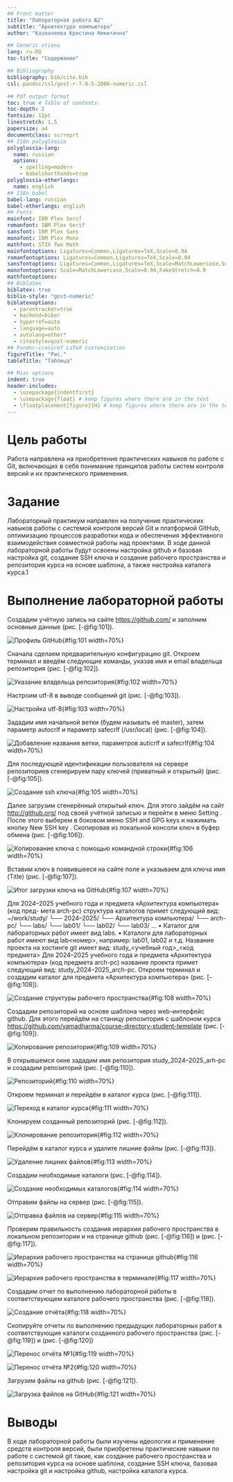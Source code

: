 ```yaml
---
## Front matter
title: "Лабораторная работа №2"
subtitle: "Архитектура компьютера"
author: "Казначеева Кристина Никитична"

## Generic otions
lang: ru-RU
toc-title: "Содержание"

## Bibliography
bibliography: bib/cite.bib
csl: pandoc/csl/gost-r-7-0-5-2008-numeric.csl

## Pdf output format
toc: true # Table of contents
toc-depth: 2
fontsize: 12pt
linestretch: 1.5
papersize: a4
documentclass: scrreprt
## I18n polyglossia
polyglossia-lang:
  name: russian
  options:
	- spelling=modern
	- babelshorthands=true
polyglossia-otherlangs:
  name: english
## I18n babel
babel-lang: russian
babel-otherlangs: english
## Fonts
mainfont: IBM Plex Serif
romanfont: IBM Plex Serif
sansfont: IBM Plex Sans
monofont: IBM Plex Mono
mathfont: STIX Two Math
mainfontoptions: Ligatures=Common,Ligatures=TeX,Scale=0.94
romanfontoptions: Ligatures=Common,Ligatures=TeX,Scale=0.94
sansfontoptions: Ligatures=Common,Ligatures=TeX,Scale=MatchLowercase,Scale=0.94
monofontoptions: Scale=MatchLowercase,Scale=0.94,FakeStretch=0.9
mathfontoptions:
## Biblatex
biblatex: true
biblio-style: "gost-numeric"
biblatexoptions:
  - parentracker=true
  - backend=biber
  - hyperref=auto
  - language=auto
  - autolang=other*
  - citestyle=gost-numeric
## Pandoc-crossref LaTeX customization
figureTitle: "Рис."
tableTitle: "Таблица"

## Misc options
indent: true
header-includes:
  - \usepackage{indentfirst}
  - \usepackage{float} # keep figures where there are in the text
  - \floatplacement{figure}{H} # keep figures where there are in the text
---
```


# Цель работы

Работа направлена на приобретение практических навыков по работе с Git,
включающих в себя понимание принципов работы систем контроля версий и их
практического применения.
# Задание

Лабораторный практикум направлен на получение практических навыков работы с
системой контроля версий Git и платформой GitHub, оптимизацию процессов
разработки кода и обеспечения эффективного взаимодействия совместной работы над
проектами.
В ходе данной лабораторной работы будут освоены настройка github и базовая
настройка git, создание SSH ключа и создание рабочего пространства и репозитория
курса на основе шаблона, а также настройка каталога курса.1

# Выполнение лабораторной работы

Создадим учётную запись на сайте https://github.com/ и заполним основные
данные (рис. [-@fig:101]).

![Профиль GitHub](image/101.png){#fig:101 width=70%}

Сначала сделаем предварительную конфигурацию git. Откроем терминал и введём
следующие команды, указав имя и email владельца репозитория (рис. [-@fig:102]).

![Указание владельца репозитория](image/102.png){#fig:102 width=70%}

Настроим utf-8 в выводе сообщений git (рис. [-@fig:103]).

![Настройка utf-8](image/103.png){#fig:103 width=70%}

Зададим имя начальной ветки (будем называть её master), затем параметр autocrlf и
параметр safecrlf (/usr/local) (рис. [-@fig:104]).

![Добавление названия ветки, параметров auticrlf и safecrlf](image/104.png){#fig:104 width=70%}

Для последующей идентификации пользователя на сервере репозиториев
сгенерируем пару ключей (приватный и открытый) (рис. [-@fig:105]).

![Создание ssh ключа](image/105.png){#fig:105 width=70%}

Далее загрузим сгенерённый открытый ключ. Для этого зайдём на сайт
http://github.org/ под своей учётной записью и перейти в меню Setting . После этого
выберем в боковом меню SSH and GPG keys и нажимать кнопку New SSH key .
Скопировав из локальной консоли ключ в буфер обмена (рис. [-@fig:106]).

![Копирование ключа с помощью командной строки](image/106.png){#fig:106 width=70%}

Вставим ключ в появившееся на сайте поле и указываем для ключа имя (Title) (рис. [-@fig:107]).

![Итог загрузки ключа на GitHub](image/107.png){#fig:107 width=70%}

Для 2024–2025 учебного года и предмета «Архитектура компьютера» (код пред-
мета arch-pc) структура каталогов примет следующий вид:
~/work/study/
└── 2024–2025/
└── Архитектура компьютера/
└── arch-pc/
└── labs/
└── lab01/
└── lab02/
└── lab03/
...
• Каталог для лабораторных работ имеет вид labs.
• Каталоги для лабораторных работ имеют вид lab<номер>, например: lab01, lab02 и
т.д.
Название проекта на хостинге git имеет вид: study_<учебный год>_<код предмета>
Для 2024–2025 учебного года и предмета «Архитектура компьютера» (код предмета
arch-pc) название проекта примет следующий вид: study_2024–2025_arch-pc.
Откроем терминал и создадим каталог для предмета «Архитектура компьютера» (рис. [-@fig:108]).

![Создание структуры рабочего пространства](image/108.png){#fig:108 width=70%}

Создадим репозиторий на основе шаблона через web-интерфейс github. Для этого
перейдём на станицу репозитория с шаблоном курса
https://github.com/yamadharma/course-directory-student-template (рис. [-@fig:109]).

![Копирование репозитория](image/109.png){#fig:109 width=70%}

В открывшемся окне зададим имя репозитория study_2024–2025_arh-pc и создадим
репозиторий (рис. [-@fig:110]).

![Репозиторий](image/110.png){#fig:110 width=70%}

Откроем терминал и перейдём в каталог курса (рис. [-@fig:111]).

![Переход в каталог курса](image/111.png){#fig:111 width=70%}

Клонируем созданный репозиторий (рис. [-@fig:112]).

![Клонирование репозитория](image/112.png){#fig:112 width=70%}

Перейдём в каталог курса и удалите лишние файлы (рис. [-@fig:113]).

![Удаление лишних файлов](image/113.png){#fig:113 width=70%}

Создадим необходимые каталоги (рис. [-@fig:114]).

![Создание необходимых каталогов](image/114.png){#fig:114 width=70%}

Отправим файлы на сервер (рис. [-@fig:115]).

![Отправка файлов на сервер](image/115.png){#fig:115 width=70%}

Проверим правильность создания иерархии рабочего пространства в локальном
репозитории и на странице github (рис. [-@fig:116]) и (рис. [-@fig:117]).

![Иерархия рабочего пространства на странице github](image/116.png){#fig:116 width=70%}

![Иерархия рабочего пространства в терминале](image/117.png){#fig:117 width=70%}

Создадим отчет по выполнению лабораторной работы в соответствующем каталоге
рабочего пространства (рис. [-@fig:118]).

![Создание отчёта](image/118.png){#fig:118 width=70%} 

Скопируйте отчеты по выполнению предыдущих лабораторных работ в
соответствующие каталоги созданного рабочего пространства (рис. [-@fig:119]) и (рис. [-@fig:120])


![Перенос отчёта №1](image/119.png){#fig:119 width=70%}

![Перенос отчёта №2](image/120.png){#fig:120 width=70%}

Загрузим файлы на github (рис. [-@fig:121]).

![Загрузка файлов на GitHub](image/121.png){#fig:121 width=70%} 

# Выводы

В ходе лабораторной работы были изучены идеология и применение средств контроля
версий, были приобретены практические навыки по работе с системой git такие, как
создание рабочего пространства и репозитория курса на основе шаблона, создание
SSH ключа, базовая настройка git и настройка github, настройка каталога курса.


